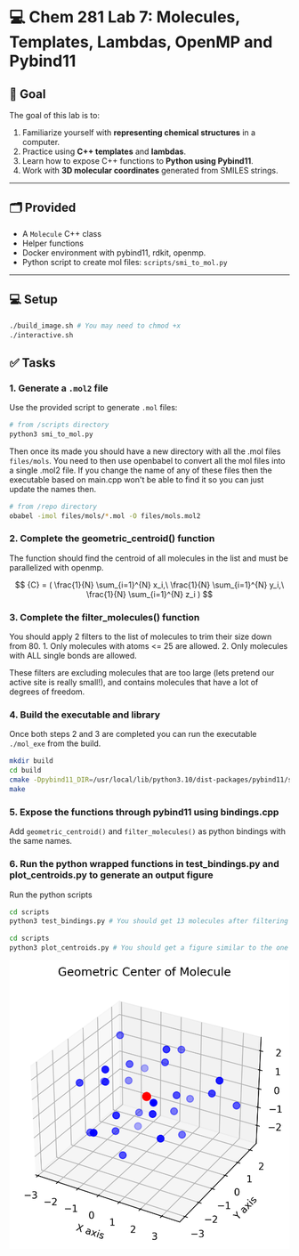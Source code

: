 # 💻 Chem 281 Lab 7: Molecules, Templates, Lambdas, OpenMP and Pybind11

## 🧪 Goal

The goal of this lab is to:

1. Familiarize yourself with **representing chemical structures** in a computer.
2. Practice using **C++ templates** and **lambdas**.
3. Learn how to expose C++ functions to **Python using Pybind11**.
4. Work with **3D molecular coordinates** generated from SMILES strings.

---

## 🗂️ Provided

- A `Molecule` C++ class
- Helper functions
- Docker environment with pybind11, rdkit, openmp.
- Python script to create mol files: `scripts/smi_to_mol.py`

---

## 💻 Setup
```bash
./build_image.sh # You may need to chmod +x
./interactive.sh 
```

## ✅ Tasks

### 1. **Generate a `.mol2` file**

Use the provided script to generate `.mol` files:

```bash
# from /scripts directory
python3 smi_to_mol.py
```

Then once its made you should have a new directory with all the .mol files `files/mols`. You need to then use openbabel to convert all the mol files into a single .mol2 file. If you change the name of any of these files then the executable based on main.cpp won't be able to find it so you can just update the names then.

```bash
# from /repo directory
obabel -imol files/mols/*.mol -O files/mols.mol2
```

### 2. **Complete the geometric_centroid() function**
The function should find the centroid of all molecules in the list and must be parallelized with openmp.

$$ {C} = ( \frac{1}{N} \sum_{i=1}^{N} x_i,\ \frac{1}{N} \sum_{i=1}^{N} y_i,\ \frac{1}{N} \sum_{i=1}^{N} z_i ) $$

### 3. **Complete the filter_molecules() function**
You should apply 2 filters to the list of molecules to trim their size down from 80.
    1. Only molecules with atoms <= 25 are allowed.
    2. Only molecules with ALL single bonds are allowed.

These filters are excluding molecules that are too large (lets pretend our active site is really small!), and contains molecules that have a lot of degrees of freedom.

### 4. **Build the executable and library**
Once both steps 2 and 3 are completed you can run the executable `./mol_exe` from the build.
```bash
mkdir build
cd build
cmake -Dpybind11_DIR=/usr/local/lib/python3.10/dist-packages/pybind11/share/cmake/pybind11/ ..
make
```

### 5. **Expose the functions through pybind11 using bindings.cpp**
Add `geometric_centroid()` and `filter_molecules()` as python bindings with the same names.

### 6. **Run the python wrapped functions in test_bindings.py and plot_centroids.py to generate an output figure**
Run the python scripts
```bash
cd scripts
python3 test_bindings.py # You should get 13 molecules after filtering
```

```bash
cd scripts
python3 plot_centroids.py # You should get a figure similar to the one below
```

![Geometric Center](mol_geo_center.png)
